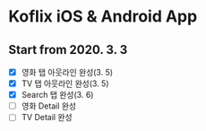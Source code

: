 # Koflix iOS & Android App

## Start from 2020. 3. 3

- [x] 영화 탭 아웃라인 완성(3. 5)
- [x] TV 탭 아웃라인 완성(3. 5)
- [x] Search 탭 완성(3. 6)
- [ ] 영화 Detail 완성
- [ ] TV Detail 완성
